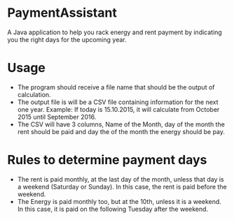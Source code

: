 # PaymentAssistant
A Java application to help you rack energy and rent payment by indicating you the right days for the upcoming year.

# Usage
- The program should receive a file name that should be the output of calculation. 
- The output file is will be a CSV file containing information for the next one year. 
  Example: If today is 15.10.2015, it will calculate from October 2015 until September 2016.
- The CSV will have 3 columns, Name of the Month, day of the month the rent should be paid and day the of the month the energy should be pay.

# Rules to determine payment days
- The rent is paid monthly, at the last day of the month, unless that day is a weekend (Saturday or Sunday).
  In this case, the rent is paid before the weekend.
- The Energy is paid monthly too, but at the 10th, unless it is a weekend. 
  In this case, it is paid on the following Tuesday after the weekend.
